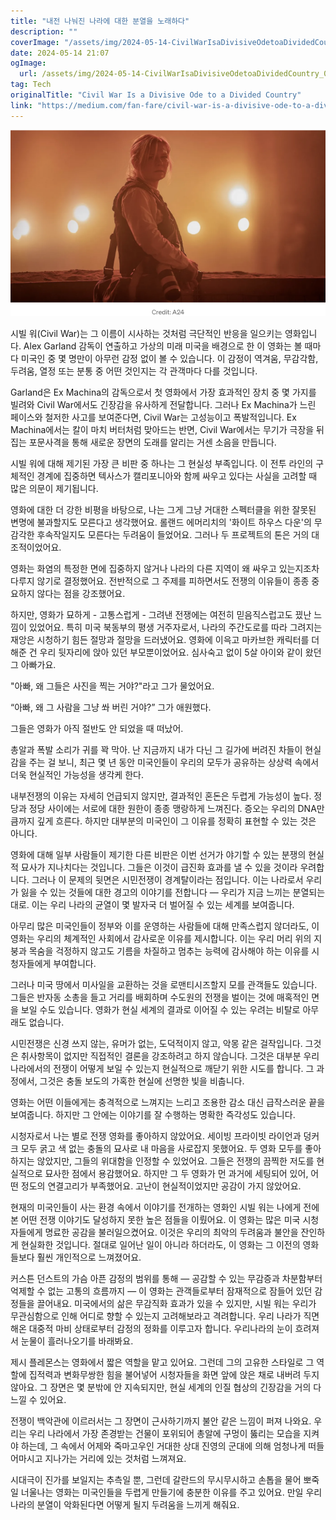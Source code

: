 ```yaml
---
title: "내전 나눠진 나라에 대한 분열을 노래하다"
description: ""
coverImage: "/assets/img/2024-05-14-CivilWarIsaDivisiveOdetoaDividedCountry_0.png"
date: 2024-05-14 21:07
ogImage:
  url: /assets/img/2024-05-14-CivilWarIsaDivisiveOdetoaDividedCountry_0.png
tag: Tech
originalTitle: "Civil War Is a Divisive Ode to a Divided Country"
link: "https://medium.com/fan-fare/civil-war-is-a-divisive-ode-to-a-divided-country-49ba7ce8858b"
---
```


![Civil War](/assets/img/2024-05-14-CivilWarIsaDivisiveOdetoaDividedCountry_0.png)

시빌 워(Civil War)는 그 이름이 시사하는 것처럼 극단적인 반응을 일으키는 영화입니다. Alex Garland 감독이 연출하고 가상의 미래 미국을 배경으로 한 이 영화는 볼 때마다 미국인 중 몇 명만이 아무런 감정 없이 볼 수 있습니다. 이 감정이 역겨움, 무감각함, 두려움, 열정 또는 분통 중 어떤 것인지는 각 관객마다 다를 것입니다.

Garland은 Ex Machina의 감독으로서 첫 영화에서 가장 효과적인 장치 중 몇 가지를 빌려와 Civil War에서도 긴장감을 유사하게 전달합니다. 그러나 Ex Machina가 느린 페이스와 철저한 사고를 보여준다면, Civil War는 고성능이고 폭발적입니다. Ex Machina에서는 칼이 마치 버터처럼 맞아드는 반면, Civil War에서는 무기가 극장을 뒤집는 포문사격을 통해 새로운 장면의 도래를 알리는 거센 소음을 만듭니다.

시빌 워에 대해 제기된 가장 큰 비판 중 하나는 그 현실성 부족입니다. 이 전투 라인의 구체적인 경계에 집중하면 텍사스가 캘리포니아와 함께 싸우고 있다는 사실을 고려할 때 많은 의문이 제기됩니다.

영화에 대한 더 강한 비평을 바탕으로, 나는 그게 그냥 거대한 스펙터클을 위한 잘못된 변명에 불과할지도 모른다고 생각했어요. 롤랜드 에머리치의 '화이트 하우스 다운'의 무감각한 후속작일지도 모른다는 두려움이 들었어요. 그러나 두 프로젝트의 톤은 거의 대조적이었어요.

영화는 화염의 특정한 면에 집중하지 않거나 나라의 다른 지역이 왜 싸우고 있는지조차 다루지 않기로 결정했어요. 전반적으로 그 주제를 피하면서도 전쟁의 이유들이 종종 중요하지 않다는 점을 강조했어요.

하지만, 영화가 묘하게 - 고통스럽게 - 그려낸 전쟁에는 여전히 믿음직스럽고도 끴난 느낌이 있었어요. 특히 미국 북동부의 평생 거주자로서, 나라의 주간도로를 따라 그려지는 재앙은 시청하기 힘든 절망과 절망을 드러냈어요. 영화에 이윽고 마카브한 캐릭터를 더해준 건 우리 뒷자리에 앉아 있던 부모뿐이었어요. 심사숙고 없이 5살 아이와 같이 왔던 그 아빠가요.

"아빠, 왜 그들은 사진을 찍는 거야?"라고 그가 물었어요.

“아빠, 왜 그 사람을 그냥 쏴 버린 거야?” 그가 애원했다.

그들은 영화가 아직 절반도 안 되었을 때 떠났어.

총알과 폭발 소리가 귀를 꽉 막아. 난 지금까지 내가 다닌 그 길가에 버려진 차들이 현실감을 주는 걸 보니, 최근 몇 년 동안 미국인들이 우리의 모두가 공유하는 상상력 속에서 더욱 현실적인 가능성을 생각케 한다.

내부전쟁의 이유는 자세히 언급되지 않지만, 결과적인 혼돈은 두렵게 가능성이 높다. 정당과 정당 사이에는 서로에 대한 원한이 종종 맹랑하게 느껴진다. 증오는 우리의 DNA만큼까지 깊게 흐른다. 하지만 대부분의 미국인이 그 이유를 정확히 표현할 수 있는 것은 아니다.

영화에 대해 일부 사람들이 제기한 다른 비판은 이번 선거가 야기할 수 있는 분쟁의 현실적 묘사가 지나치다는 것입니다. 그들은 이것이 급진화 효과를 낼 수 있을 것이라 우려합니다. 그러나 이 문제의 뒷면은 시민전쟁이 경계탈이라는 점입니다. 이는 나라로서 우리가 잃을 수 있는 것들에 대한 경고의 이야기를 전합니다 — 우리가 지금 느끼는 분열되는 대로. 이는 우리 나라의 균열이 몇 발자국 더 벌어질 수 있는 세계를 보여줍니다.

아무리 많은 미국인들이 정부와 이를 운영하는 사람들에 대해 만족스럽지 않더라도, 이 영화는 우리의 체계적인 사회에서 감사로운 이유를 제시합니다. 이는 우리 머리 위의 지붕과 목숨을 걱정하지 않고도 기름을 차질하고 멈추는 능력에 감사해야 하는 이유를 시청자들에게 부여합니다.

그러나 미국 땅에서 미사일을 교환하는 것을 로맨티시즈할지 모를 관객들도 있습니다. 그들은 반자동 소총을 들고 거리를 배회하며 수도원의 전쟁을 벌이는 것에 매혹적인 면을 보일 수도 있습니다. 영화가 현실 세계의 결과로 이어질 수 있는 우려는 비탈로 아무래도 없습니다.

시민전쟁은 신경 쓰지 않는, 유머가 없는, 도덕적이지 않고, 악몽 같은 걸작입니다. 그것은 취사항목이 없지만 직접적인 결론을 강조하려고 하지 않습니다. 그것은 대부분 우리 나라에서의 전쟁이 어떻게 보일 수 있는지 현실적으로 깨닫기 위한 시도를 합니다. 그 과정에서, 그것은 충돌 보도의 가혹한 현실에 선명한 빛을 비춥니다.

영화는 어떤 이들에게는 충격적으로 느껴지는 느리고 조용한 감소 대신 급작스러운 끝을 보여줍니다. 하지만 그 안에는 이야기를 잘 수행하는 명확한 즉각성도 있습니다.

시청자로서 나는 별로 전쟁 영화를 좋아하지 않았어요. 세이빙 프라이빗 라이언과 덩커크 모두 굵고 색 없는 충돌의 묘사로 내 마음을 사로잡지 못했어요. 두 영화 모두를 좋아하지는 않았지만, 그들의 위대함을 인정할 수 있었어요. 그들은 전쟁의 끔찍한 저도를 현실적으로 묘사한 점에서 용감했어요. 하지만 그 두 영화가 먼 과거에 세팅되어 있어, 어떤 정도의 연결고리가 부족했어요. 고난이 현실적이었지만 공감이 가지 않았어요.

현재의 미국인들이 사는 환경 속에서 이야기를 전개하는 영화인 시빌 워는 나에게 전에 본 어떤 전쟁 이야기도 달성하지 못한 높은 점들을 이뤘어요. 이 영화는 많은 미국 시청자들에게 명료한 공감을 불러일으켰어요. 이것은 우리의 최악의 두려움과 불안을 잔인하게 현실화한 것입니다. 절대로 일어난 일이 아니라 하더라도, 이 영화는 그 이전의 영화들보다 훨씬 개인적으로 느껴졌어요.

커스튼 던스트의 가슴 아픈 감정의 범위를 통해 — 공감할 수 있는 무감증과 차분함부터 억제할 수 없는 고통의 흐름까지 — 이 영화는 관객들로부터 잠재적으로 잠들어 있던 감정들을 끌어내요. 미국에서의 삶은 무감직화 효과가 있을 수 있지만, 시빌 워는 우리가 무관심함으로 인해 어디로 향할 수 있는지 고려해보라고 격려합니다. 우리 나라가 직면해온 대중적 마비 상태로부터 감정의 정화를 이루고자 합니다. 우리나라의 눈이 흐려져서 눈물이 흘러나오기를 바래봐요.

제시 플레몬스는 영화에서 짧은 역할을 맡고 있어요. 그런데 그의 고유한 스타일로 그 역할에 집적력과 변화무쌍한 힘을 불어넣어 시청자들을 화면 앞에 앉은 채로 내버려 두지 않아요. 그 장면은 몇 분밖에 안 지속되지만, 현실 세계의 인질 협상의 긴장감을 거의 다 느낄 수 있어요.

전쟁이 백악관에 이르러서는 그 장면이 근사하기까지 불안 같은 느낌이 퍼져 나와요. 우리는 우리 나라에서 가장 존경받는 건물이 포위되어 총알에 구멍이 뚫리는 모습을 지켜야 하는데, 그 속에서 어제와 죽마고우인 거대한 상대 진영의 군대에 의해 엄청나게 떠들어마시고 지나가는 거리에 있는 것처럼 느껴져요.

시대극이 진가를 보일지는 추측일 뿐, 그런데 갈란드의 무시무시하고 손톱을 물어 뽀죽일 너울나는 영화는 미국인들을 두렵게 만들기에 충분한 이유를 주고 있어요. 만일 우리 나라의 분열이 악화된다면 어떻게 될지 두려움을 느끼게 해줘요.

